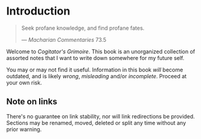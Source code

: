 # Introduction

> Seek profane knowledge, and find profane fates.
>
> — *Macharian Commentaries* 73.5

Welcome to *Cogitator's Grimoire*. This book is an unorganized collection of assorted notes that I want to write down somewhere for my future self.

You may or may not find it useful. Information in this book *will* become outdated, and is likely *wrong*, *misleading* and/or *incomplete*. Proceed at your own risk.

## Note on links

There's no guarantee on link stability, nor will link redirections be provided. Sections may be renamed, moved, deleted or split any time without any prior warning.
